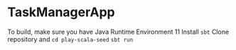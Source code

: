 # TaskManagerApp
To build, make sure you have Java Runtime Environment 11
Install `sbt`
Clone repository and `cd play-scala-seed`
`sbt run`
